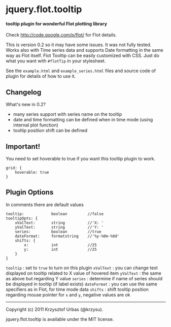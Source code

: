 jquery.flot.tooltip
===================
#### tooltip plugin for wonderful Flot plotting library ####

Check http://code.google.com/p/flot/ for Flot details.

This is version 0.2 so it may have some issues. It was not fully tested.
Works also with Time series data and supports Date formatting in the same way as Flot itself.
Flot Tooltip can be easily customized with CSS. Just do what you want with `#flotTip` in your stylesheet.

See the `example.html` and `example_series.html` files and source code of plugin for details of how to use it.

Changelog
---------
What's new in 0.2?
-   many series support with series name on the tooltip
-   date and time formatting can be defined when in time mode (using internal plot function)
-   tooltip position shift can be defined

Important!
----------
You need to set hoverable to true if you want this tooltip plugin to work.

	grid: {
		hoverable: true 
	}

Plugin Options
-------
In comments there are default values

	tooltip: 			boolean 		//false
	tooltipOpts: {
		xValText: 		string 			//'X: '
		yValText: 		string 			//'Y: '
		series:			boolean 		//true
		dateFormat: 	formatstring 	//'%y-%0m-%0d'
		shifts: { 
			x: 			int				//25
			y: 			int				//25
		}
	}
	
`tooltip` : set to `true` to turn on this plugin
`xValText` : you can change text displayed on tooltip related to X value of hovered item
`yValText` : the same as above but regarding Y value
`series` : determine if name of series should be displayed in tooltip (if label exists)
`dateFormat` : you can use the same specifiers as in Flot, for time mode data
`shifts` : shift tooltip position regarding mouse pointer for `x` and `y`, negative values are ok
	
* * *
Copyright (c) 2011 Krzysztof Urbas (@krzysu).

jquery.flot.tooltip is available under the MIT license.